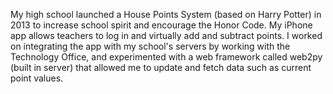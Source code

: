 My high school launched a House Points System (based on Harry Potter) in 2013 to increase school spirit and encourage 
the Honor Code. My iPhone app allows teachers to log in and virtually add and subtract points. I worked on integrating
the app with my school's servers by working with the Technology Office, and experimented with a web framework called web2py (built in server) that allowed  me to update and fetch data such as current point values.  
